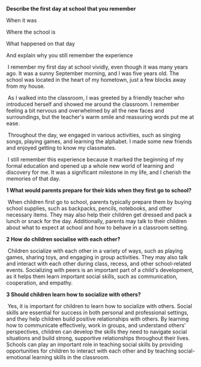 **Describe the first day at school that you remember**

When it was

Where the school is

What happened on that day

And explain why you still remember the experience

​	I remember my first day at school vividly, even though it was many years ago. It was a sunny September morning, and I was five years old. The school was located in the heart of my hometown, just a few blocks away from my house.

​	As I walked into the classroom, I was greeted by a friendly teacher who introduced herself and showed me around the classroom. I remember feeling a bit nervous and overwhelmed by all the new faces and surroundings, but the teacher's warm smile and reassuring words put me at ease.

​	Throughout the day, we engaged in various activities, such as singing songs, playing games, and learning the alphabet. I made some new friends and enjoyed getting to know my classmates.

​	I still remember this experience because it marked the beginning of my formal education and opened up a whole new world of learning and discovery for me. It was a significant milestone in my life, and I cherish the memories of that day. 

**1 What would parents prepare for their kids when they first go to school?**

​	When children first go to school, parents typically prepare them by buying school supplies, such as backpacks, pencils, notebooks, and other necessary items. They may also help their children get dressed and pack a lunch or snack for the day. Additionally, parents may talk to their children about what to expect at school and how to behave in a classroom setting.

**2 How do children socialise with each other?**

​	Children socialize with each other in a variety of ways, such as playing games, sharing toys, and engaging in group activities. They may also talk and interact with each other during class, recess, and other school-related events. Socializing with peers is an important part of a child's development, as it helps them learn important social skills, such as communication, cooperation, and empathy.

**3 Should children learn how to socialize with others?**

​	Yes, it is important for children to learn how to socialize with others. Social skills are essential for success in both personal and professional settings, and they help children build positive relationships with others. By learning how to communicate effectively, work in groups, and understand others' perspectives, children can develop the skills they need to navigate social situations and build strong, supportive relationships throughout their lives. Schools can play an important role in teaching social skills by providing opportunities for children to interact with each other and by teaching social-emotional learning skills in the classroom.